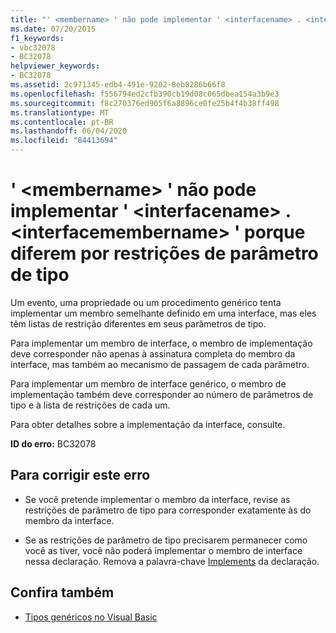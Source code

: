 ```yaml
---
title: "' <membername> ' não pode implementar ' <interfacename> . <interfacemembername> ' porque diferem por restrições de parâmetro de tipo"
ms.date: 07/20/2015
f1_keywords:
- vbc32078
- BC32078
helpviewer_keywords:
- BC32078
ms.assetid: 2c971345-edb4-491e-9202-8eb8286b66f8
ms.openlocfilehash: f556794ed2cfb390cb19d08c065dbea154a3b9e3
ms.sourcegitcommit: f8c270376ed905f6a8896ce0fe25b4f4b38ff498
ms.translationtype: MT
ms.contentlocale: pt-BR
ms.lasthandoff: 06/04/2020
ms.locfileid: "84413694"
---
```

# <a name="membername-cannot-implement-interfacenameinterfacemembername-because-they-differ-by-type-parameter-constraints"></a>' \<membername> ' não pode implementar ' \<interfacename> . \<interfacemembername> ' porque diferem por restrições de parâmetro de tipo
Um evento, uma propriedade ou um procedimento genérico tenta implementar um membro semelhante definido em uma interface, mas eles têm listas de restrição diferentes em seus parâmetros de tipo.  
  
 Para implementar um membro de interface, o membro de implementação deve corresponder não apenas à assinatura completa do membro da interface, mas também ao mecanismo de passagem de cada parâmetro.  
  
 Para implementar um membro de interface genérico, o membro de implementação também deve corresponder ao número de parâmetros de tipo e à lista de restrições de cada um.  
  
 Para obter detalhes sobre a implementação da interface, consulte.  
  
 **ID do erro:** BC32078  
  
## <a name="to-correct-this-error"></a>Para corrigir este erro  
  
- Se você pretende implementar o membro da interface, revise as restrições de parâmetro de tipo para corresponder exatamente às do membro da interface.  
  
- Se as restrições de parâmetro de tipo precisarem permanecer como você as tiver, você não poderá implementar o membro de interface nessa declaração. Remova a palavra-chave [Implements](../language-reference/statements/implements-clause.md) da declaração.  
  
## <a name="see-also"></a>Confira também

- [Tipos genéricos no Visual Basic](../programming-guide/language-features/data-types/generic-types.md)
